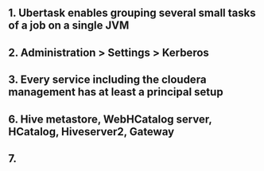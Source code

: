 ## 1. Ubertask enables grouping several small tasks of a job on a single JVM
## 2. Administration > Settings > Kerberos
## 3. Every service including the cloudera management has at least a principal setup

## 6. Hive metastore, WebHCatalog server, HCatalog, Hiveserver2, Gateway
## 7. 